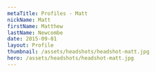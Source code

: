 ```yaml
---
metaTitle: Profiles - Matt
nickName: Matt
firstName: Matthew
lastName: Newcombe
date: 2015-09-01
layout: Profile
thumbnail: /assets/headshots/headshot-matt.jpg
hero: /assets/headshots/headshot-matt.jpg
---
```

